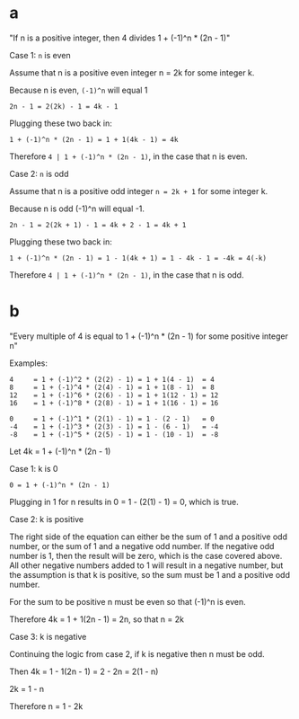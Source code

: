 # a

"If n is a positive integer, then 4 divides 1 + (-1)^n * (2n - 1)"

Case 1: `n` is even

Assume that n is a positive even integer n = 2k for some integer k.

Because n is even, `(-1)^n` will equal 1

```
2n - 1 = 2(2k) - 1 = 4k - 1
```

Plugging these two back in:

```
1 + (-1)^n * (2n - 1) = 1 + 1(4k - 1) = 4k
```

Therefore `4 | 1 + (-1)^n * (2n - 1)`, in the case that n is even.

Case 2: `n` is odd

Assume that n is a positive odd integer `n = 2k + 1` for some integer k.

Because n is odd (-1)^n will equal -1.

```
2n - 1 = 2(2k + 1) - 1 = 4k + 2 - 1 = 4k + 1
```

Plugging these two back in:

```
1 + (-1)^n * (2n - 1) = 1 - 1(4k + 1) = 1 - 4k - 1 = -4k = 4(-k)
```

Therefore `4 | 1 + (-1)^n * (2n - 1)`, in the case that n is odd.


# b

"Every multiple of 4 is equal to 1 + (-1)^n * (2n - 1) for some positive integer n"

Examples:
```
4     = 1 + (-1)^2 * (2(2) - 1) = 1 + 1(4 - 1)  = 4
8     = 1 + (-1)^4 * (2(4) - 1) = 1 + 1(8 - 1)  = 8
12    = 1 + (-1)^6 * (2(6) - 1) = 1 + 1(12 - 1) = 12
16    = 1 + (-1)^8 * (2(8) - 1) = 1 + 1(16 - 1) = 16

0     = 1 + (-1)^1 * (2(1) - 1) = 1 - (2 - 1)   = 0
-4    = 1 + (-1)^3 * (2(3) - 1) = 1 - (6 - 1)   = -4
-8    = 1 + (-1)^5 * (2(5) - 1) = 1 - (10 - 1)  = -8
```

Let 4k = 1 + (-1)^n * (2n - 1)

Case 1: k is 0

```
0 = 1 + (-1)^n * (2n - 1)
```

Plugging in 1 for n results in 0 = 1 - (2(1) - 1) = 0, which is true.

Case 2: k is positive

The right side of the equation can either be the sum of 1 and a positive odd number,
or the sum of 1 and a negative odd number. If the negative odd number is 1, then the
result will be zero, which is the case covered above. All other negative numbers added
to 1 will result in a negative number, but the assumption is that k is positive, so the
sum must be 1 and a positive odd number.

For the sum to be positive n must be even so that (-1)^n is even.

Therefore 4k = 1 + 1(2n - 1) = 2n, so that n = 2k

Case 3: k is negative

Continuing the logic from case 2, if k is negative then n must be odd.

Then 4k = 1 - 1(2n - 1) = 2 - 2n  = 2(1 - n)

2k = 1 - n

Therefore n = 1 - 2k
